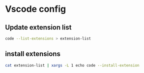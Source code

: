 # Vscode config

## Update extension list

```sh
code --list-extensions > extension-list
```

## install extensions

```sh
cat extension-list | xargs -L 1 echo code --install-extension
```